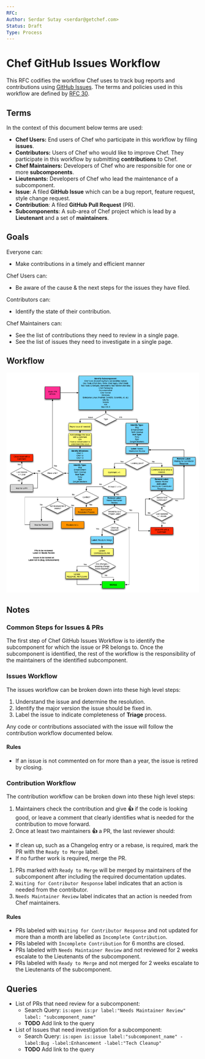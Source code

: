 ```yaml
---
RFC:
Author: Serdar Sutay <serdar@getchef.com>
Status: Draft
Type: Process
---
```


# Chef GitHub Issues Workflow

This RFC codifies the workflow Chef uses to track bug reports and contributions using [GitHub Issues](https://github.com/opscode/chef/issues).
The terms and policies used in this workflow are defined by [RFC 30](https://github.com/chef/chef-rfc/blob/master/rfc030-maintenance-policy.md).

## Terms

In the context of this document below terms are used:

* **Chef Users:** End users of Chef who participate in this workflow by filing **issues**.
* **Contributors:** Users of Chef who would like to improve Chef. They participate in this workflow by submitting **contributions** to Chef.
* **Chef Maintainers:** Developers of Chef who are responsible for one or more **subcomponents**.
* **Lieutenants:** Developers of Chef who lead the maintenance of a subcomponent.
* **Issue**: A filed **GitHub Issue** which can be a bug report, feature request, style change request.
* **Contribution**: A filed **GitHub Pull Request** (PR).
* **Subcomponents**: A sub-area of Chef project which is lead by a **Lieutenant** and a set of **maintainers**.

## Goals

Everyone can:

* Make contributions in a timely and efficient manner

Chef Users can:

* Be aware of the cause & the next steps for the issues they have filed.

Contributors can:

* Identify the state of their contribution.

Chef Maintainers can:

* See the list of contributions they need to review in a single page.
* See the list of issues they need to investigate in a single page.


## Workflow

![Chef GitHub Issues Workflow](./GithubIssuesWorkflow.png)


## Notes

### Common Steps for Issues & PRs

The first step of Chef GitHub Issues Workflow is to identify the subcomponent for which the issue or PR belongs to. Once the subcomponent is identified, the rest of the workflow is the responsibility of the maintainers of the identified subcomponent.

### Issues Workflow

The issues workflow can be broken down into these high level steps:

1. Understand the issue and determine the resolution.
1. Identify the major version the issue should be fixed in.
1. Label the issue to indicate completeness of **Triage** process.

Any code or contributions associated with the issue will follow the
contribution workflow documented below.

#### Rules

* If an issue is not commented on for more than a year, the issue is retired by closing.

### Contribution Workflow

The contribution workflow can be broken down into these high level steps:

1. Maintainers check the contribution and give **:+1:** if the code is looking good, or leave a comment that clearly identifies what is needed for the contribution to move forward.
1. Once at least two maintainers **:+1:** a PR, the last reviewer should:
  * If clean up, such as a Changelog entry or a rebase, is required, mark the PR with the `Ready to Merge` label.
  * If no further work is required, merge the PR.
1. PRs marked with `Ready to Merge` will be merged by maintainers of the subcomponent after including the required documentation updates.
1. `Waiting for Contributor Response` label indicates that an action is needed from the contributor.
1. `Needs Maintainer Review` label indicates that an action is needed from Chef maintainers.

#### Rules

* PRs labeled with `Waiting for Contributor Response` and not updated for more than a month are labelled as `Incomplete Contribution`.
* PRs labeled with `Incomplete Contribution` for 6 months are closed.
* PRs labeled with `Needs Maintainer Review` and not reviewed for 2 weeks escalate to the Lieutenants of the subcomponent.
* PRs labeled with `Ready to Merge` and not merged for 2 weeks escalate to the Lieutenants of the subcomponent.

## Queries

* List of PRs that need review for a subcomponent:
  * Search Query: `is:open is:pr label:"Needs Maintainer Review" label: "subcomponent_name"`
  * **TODO** Add link to the query
* List of Issues that need investigation for a subcomponent:
  * Search Query: `is:open is:issue label:"subcomponent_name" -label:Bug -label:Enhancement -label:"Tech Cleanup"`
  * **TODO** Add link to the query
